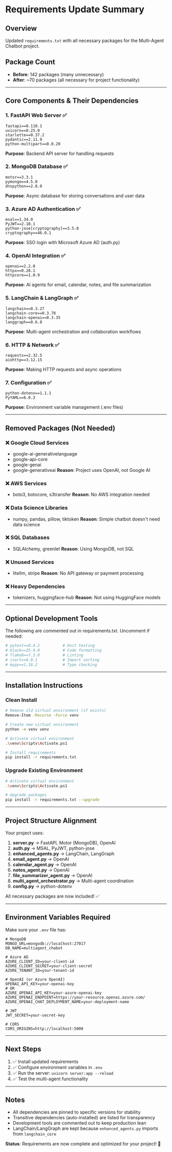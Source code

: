 # Requirements Update Summary

## Overview
Updated `requirements.txt` with all necessary packages for the Multi-Agent Chatbot project.

## Package Count
- **Before**: 142 packages (many unnecessary)
- **After**: ~70 packages (all necessary for project functionality)

---

## Core Components & Their Dependencies

### 1. **FastAPI Web Server** ✅
```
fastapi==0.110.1
uvicorn==0.25.0
starlette==0.37.2
pydantic==2.11.9
python-multipart==0.0.20
```
**Purpose**: Backend API server for handling requests

### 2. **MongoDB Database** ✅
```
motor==3.3.1
pymongo==4.5.0
dnspython==2.8.0
```
**Purpose**: Async database for storing conversations and user data

### 3. **Azure AD Authentication** ✅
```
msal==1.34.0
PyJWT==2.10.1
python-jose[cryptography]==3.5.0
cryptography==46.0.1
```
**Purpose**: SSO login with Microsoft Azure AD (auth.py)

### 4. **OpenAI Integration** ✅
```
openai==2.2.0
httpx==0.28.1
httpcore==1.0.9
```
**Purpose**: AI agents for email, calendar, notes, and file summarization

### 5. **LangChain & LangGraph** ✅
```
langchain==0.3.27
langchain-core==0.3.78
langchain-openai==0.3.35
langgraph==0.6.8
```
**Purpose**: Multi-agent orchestration and collaboration workflows

### 6. **HTTP & Network** ✅
```
requests==2.32.5
aiohttp==3.12.15
```
**Purpose**: Making HTTP requests and async operations

### 7. **Configuration** ✅
```
python-dotenv==1.1.1
PyYAML==6.0.3
```
**Purpose**: Environment variable management (.env files)

---

## Removed Packages (Not Needed)

### ❌ Google Cloud Services
- google-ai-generativelanguage
- google-api-core
- google-genai
- google-generativeai
**Reason**: Project uses OpenAI, not Google AI

### ❌ AWS Services
- boto3, botocore, s3transfer
**Reason**: No AWS integration needed

### ❌ Data Science Libraries
- numpy, pandas, pillow, tiktoken
**Reason**: Simple chatbot doesn't need data science

### ❌ SQL Databases
- SQLAlchemy, greenlet
**Reason**: Using MongoDB, not SQL

### ❌ Unused Services
- litellm, stripe
**Reason**: No API gateway or payment processing

### ❌ Heavy Dependencies
- tokenizers, huggingface-hub
**Reason**: Not using HuggingFace models

---

## Optional Development Tools

The following are commented out in requirements.txt. Uncomment if needed:

```python
# pytest==8.4.2          # Unit testing
# black==25.9.0          # Code formatting
# flake8==7.3.0          # Linting
# isort==6.0.1           # Import sorting
# mypy==1.18.2           # Type checking
```

---

## Installation Instructions

### Clean Install
```bash
# Remove old virtual environment (if exists)
Remove-Item -Recurse -Force venv

# Create new virtual environment
python -m venv venv

# Activate virtual environment
.\venv\Scripts\Activate.ps1

# Install requirements
pip install -r requirements.txt
```

### Upgrade Existing Environment
```bash
# Activate virtual environment
.\venv\Scripts\Activate.ps1

# Upgrade packages
pip install -r requirements.txt --upgrade
```

---

## Project Structure Alignment

Your project uses:

1. **server.py** → FastAPI, Motor (MongoDB), OpenAI
2. **auth.py** → MSAL, PyJWT, python-jose
3. **enhanced_agents.py** → LangChain, LangGraph
4. **email_agent.py** → OpenAI
5. **calendar_agent.py** → OpenAI
6. **notes_agent.py** → OpenAI
7. **file_summarizer_agent.py** → OpenAI
8. **multi_agent_orchestrator.py** → Multi-agent coordination
9. **config.py** → python-dotenv

All necessary packages are now included! ✅

---

## Environment Variables Required

Make sure your `.env` file has:

```env
# MongoDB
MONGO_URL=mongodb://localhost:27017
DB_NAME=multiagent_chabot

# Azure AD
AZURE_CLIENT_ID=your-client-id
AZURE_CLIENT_SECRET=your-client-secret
AZURE_TENANT_ID=your-tenant-id

# OpenAI (or Azure OpenAI)
OPENAI_API_KEY=your-openai-key
# OR
AZURE_OPENAI_API_KEY=your-azure-openai-key
AZURE_OPENAI_ENDPOINT=https://your-resource.openai.azure.com/
AZURE_OPENAI_CHAT_DEPLOYMENT_NAME=your-deployment-name

# JWT
JWT_SECRET=your-secret-key

# CORS
CORS_ORIGINS=http://localhost:5000
```

---

## Next Steps

1. ✅ Install updated requirements
2. ✅ Configure environment variables in `.env`
3. ✅ Run the server: `uvicorn server:app --reload`
4. ✅ Test the multi-agent functionality

---

## Notes

- All dependencies are pinned to specific versions for stability
- Transitive dependencies (auto-installed) are listed for transparency
- Development tools are commented out to keep production lean
- LangChain/LangGraph are kept because `enhanced_agents.py` imports from `langchain_core`

**Status**: Requirements are now complete and optimized for your project! 🚀
